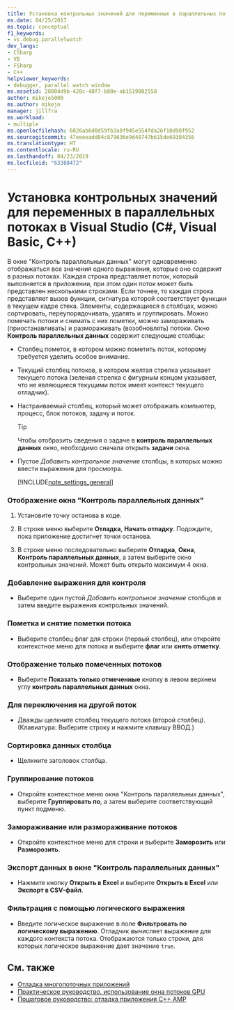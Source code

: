 ```yaml
---
title: Установка контрольных значений для переменных в параллельных потоках | Документация Майкрософт
ms.date: 04/25/2017
ms.topic: conceptual
f1_keywords:
- vs.debug.parallelwatch
dev_langs:
- CSharp
- VB
- FSharp
- C++
helpviewer_keywords:
- debugger, parallel watch window
ms.assetid: 28004d9b-420c-48f7-b80e-ab1519802558
author: mikejo5000
ms.author: mikejo
manager: jillfra
ms.workload:
- multiple
ms.openlocfilehash: 6026ab6d0d59fb3a8f945e554fda26f10d98f952
ms.sourcegitcommit: 47eeeeadd84c879636e9d48747b615de69384356
ms.translationtype: HT
ms.contentlocale: ru-RU
ms.lasthandoff: 04/23/2019
ms.locfileid: "63388472"
---
```

# <a name="set-a-watch-on-variables-in-parallel-threads-in-visual-studio-c-visual-basic-c"></a>Установка контрольных значений для переменных в параллельных потоках в Visual Studio (C#, Visual Basic, C++)
В окне "Контроль параллельных данных" могут одновременно отображаться все значения одного выражения, которые оно содержит в разных потоках. Каждая строка представляет поток, который выполняется в приложении, при этом один поток может быть представлен несколькими строками. Если точнее, то каждая строка представляет вызов функции, сигнатура которой соответствует функции в текущем кадре стека. Элементы, содержащиеся в столбцах, можно сортировать, переупорядочивать, удалять и группировать. Можно помечать потоки и снимать с них пометки, можно замораживать (приостанавливать) и размораживать (возобновлять) потоки. Окно **Контроль параллельных данных** содержит следующие столбцы:

- Столбец пометок, в котором можно пометить поток, которому требуется уделить особое внимание.

- Текущий столбец потоков, в котором желтая стрелка указывает текущего потока (зеленая стрелка с фигурным концом указывает, что не являющиеся текущими поток имеет контекст текущего отладчик).

- Настраиваемый столбец, который может отображать компьютер, процесс, блок потоков, задачу и поток.

  > [!TIP]
  > Чтобы отобразить сведения о задаче в **контроль параллельных данных** окно, необходимо сначала открыть **задачи** окна.

- Пустое *Добавить контрольное значение* столбцы, в которых можно ввести выражения для просмотра.

  [!INCLUDE[note_settings_general](../data-tools/includes/note_settings_general_md.md)]

### <a name="to-display-the-parallel-watch-window"></a>Отображение окна "Контроль параллельных данных"

1. Установите точку останова в коде.

2. В строке меню выберите **Отладка**, **Начать отладку**. Подождите, пока приложение достигнет точки останова.

3. В строке меню последовательно выберите **Отладка**, **Окна**, **Контроль параллельных данных**, а затем выберите окно контрольных значений. Может быть открыто максимум 4 окна.

### <a name="to-add-a-watch-expression"></a>Добавление выражения для контроля

- Выберите один пустой *Добавить контрольное значение* столбцов и затем введите выражения контрольных значений.

### <a name="to-flag-or-unflag-a-thread"></a>Пометка и снятие пометки потока

- Выберите столбец флаг для строки (первый столбец), или откройте контекстное меню для потока и выберите **флаг** или **снять отметку**.

### <a name="to-display-only-flagged-threads"></a>Отображение только помеченных потоков

- Выберите **Показать только отмеченные** кнопку в левом верхнем углу **контроль параллельных данных** окна.

### <a name="to-switch-to-another-thread"></a>Для переключения на другой поток

- Дважды щелкните столбец текущего потока (второй столбец). (Клавиатура: Выберите строку и нажмите клавишу ВВОД.)

### <a name="to-sort-a-column"></a>Сортировка данных столбца

- Щелкните заголовок столбца.

### <a name="to-group-threads"></a>Группирование потоков

- Откройте контекстное меню окна "Контроль параллельных данных", выберите **Группировать по**, а затем выберите соответствующий пункт подменю.

### <a name="to-freeze-or-thaw-threads"></a>Замораживание или размораживание потоков

- Откройте контекстное меню для строки и выберите **Заморозить** или **Разморозить**.

### <a name="to-export-the-data-in-the-parallel-watch-window"></a>Экспорт данных в окне "Контроль параллельных данных"

- Нажмите кнопку **Открыть в Excel** и выберите **Открыть в Excel** или **Экспорт в CSV-файл**.

### <a name="to-filter-by-a-boolean-expression"></a>Фильтрация с помощью логического выражения

- Введите логическое выражение в поле **Фильтровать по логическому выражению**. Отладчик вычисляет выражение для каждого контекста потока. Отображаются только строки, для которых логическое выражение дает значение `true`.

## <a name="see-also"></a>См. также
- [Отладка многопоточных приложений](../debugger/debug-multithreaded-applications-in-visual-studio.md)
- [Практическое руководство. использование окна потоков GPU](../debugger/how-to-use-the-gpu-threads-window.md)
- [Пошаговое руководство: отладка приложения C++ AMP](/cpp/parallel/amp/walkthrough-debugging-a-cpp-amp-application)